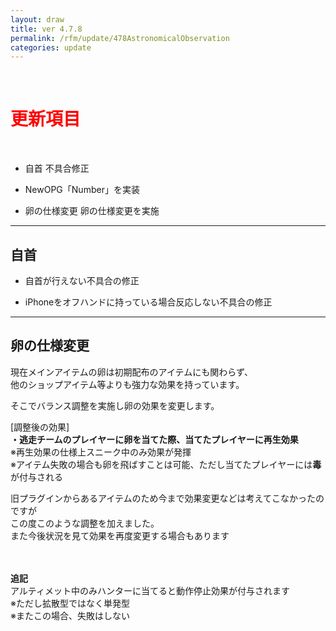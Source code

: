```yaml
---
layout: draw
title: ver 4.7.8
permalink: /rfm/update/478AstronomicalObservation
categories: update
---
```

<br>
<h1 id="1"><font color="red">更新項目</font></h1><br>

+ <span class="red-badge">自首</span> 不具合修正

+ <span class="blue-badge">New</span>OPG「Number」を実装 

+ <span class="red-badge">卵の仕様変更</span> 卵の仕様変更を実施

 

----------------------------------------------------
## 自首

 + 自首が行えない不具合の修正   
 
 + iPhoneをオフハンドに持っている場合反応しない不具合の修正 

----------------------------------------------------
## 卵の仕様変更

現在メインアイテムの卵は初期配布のアイテムにも関わらず、<br>
他のショップアイテム等よりも強力な効果を持っています。<br>

そこでバランス調整を実施し卵の効果を変更します。<br>

[調整後の効果]  
**・逃走チームのプレイヤーに卵を当てた際、当てたプレイヤーに再生効果**<br>
※再生効果の仕様上スニーク中のみ効果が発揮<br>
※アイテム失敗の場合も卵を飛ばすことは可能、ただし当てたプレイヤーには**毒**が付与される<br>

旧プラグインからあるアイテムのため今まで効果変更などは考えてこなかったのですが<br>
この度このような調整を加えました。<br>
また今後状況を見て効果を再度変更する場合もあります<br><br><br>


**追記**<br>
アルティメット中のみハンターに当てると動作停止効果が付与されます<br>
※ただし拡散型ではなく単発型<br>
※またこの場合、失敗はしない<br>



